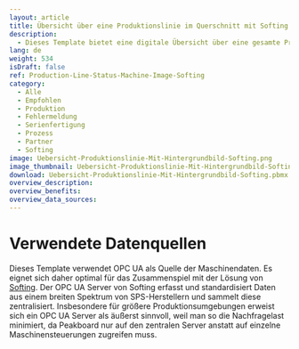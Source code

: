 ```yaml
---
layout: article
title: Übersicht über eine Produktionslinie im Querschnitt mit Softing
description: 
  - Dieses Template bietet eine digitale Übersicht über eine gesamte Produktionslinie in der Fertigung und sorgt für mehr Transparenz am Arbeitsplatz. Das Hintergrundbild dieses Dashboard ist eine generische Zeichnung der Maschine, an der einzelne Arbeitsschritte beleuchtet werden können. Dadurch kann der aktuelle Status von verschiedenen Arbeitsschritten angezeigt und eventuelle Fehler schneller behoben werden, was die Effizienz auf dem Shopfloor steigert sowie Monitoring und Maintenance der Anlage deutlich vereinfacht. Lade dir das Template direkt herunter und binde deine individuellen Datenquellen ganz einfach an!
lang: de
weight: 534
isDraft: false
ref: Production-Line-Status-Machine-Image-Softing
category:
  - Alle
  - Empfohlen
  - Produktion
  - Fehlermeldung
  - Serienfertigung
  - Prozess
  - Partner
  - Softing
image: Uebersicht-Produktionslinie-Mit-Hintergrundbild-Softing.png
image_thumbnail: Uebersicht-Produktionslinie-Mit-Hintergrundbild-Softing_thumbnail.png
download: Uebersicht-Produktionslinie-Mit-Hintergrundbild-Softing.pbmx
overview_description:
overview_benefits:
overview_data_sources:
---
```

# Verwendete Datenquellen
Dieses Template verwendet OPC UA als Quelle der Maschinendaten. Es eignet sich daher optimal für das Zusammenspiel mit der Lösung von [Softing](https://peakboard.com/softing/). Der OPC UA Server von Softing erfasst und standardisiert Daten aus einem breiten Spektrum von SPS-Herstellern und sammelt diese zentralisiert. Insbesondere für größere Produktionsumgebungen erweist sich ein OPC UA Server als äußerst sinnvoll, weil man so die Nachfragelast minimiert, da Peakboard nur auf den zentralen Server anstatt auf einzelne Maschinensteuerungen zugreifen muss. 
